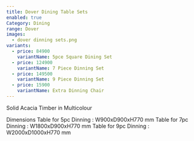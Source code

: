 ```yaml
---
title: Dover Dining Table Sets
enabled: true
Category: Dining
range: Dover
images:
  - dover dinning sets.png
variants:
  - price: 84900
    variantName: 5pce Square Dining Set
  - price: 124900
    variantName: 7 Piece Dinning Set
  - price: 149500
    variantName: 9 Piece Dinning Set
  - price: 15900
    variantName: Extra Dinning Chair
---
```


Solid Acacia Timber in Multicolour

Dimensions
Table for 5pc Dinning : W900xD900xH770 mm
Table for 7pc Dinning : W1800xD900xH770 mm
Table for 9pc Dinning : W2000xD1000xH770 mm